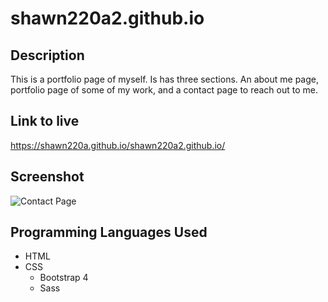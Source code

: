 # shawn220a2.github.io

## Description

This is a portfolio page of myself. Is has three sections. An about me page, portfolio page of some of my work, and a contact page to reach out to me.

## Link to live

 https://shawn220a.github.io/shawn220a2.github.io/

## Screenshot

![Contact Page](https://i.gyazo.com/1b8ac37bef6ad541c57cd3d787e08605.png)

## Programming Languages Used

* HTML
* CSS
  * Bootstrap 4
  * Sass